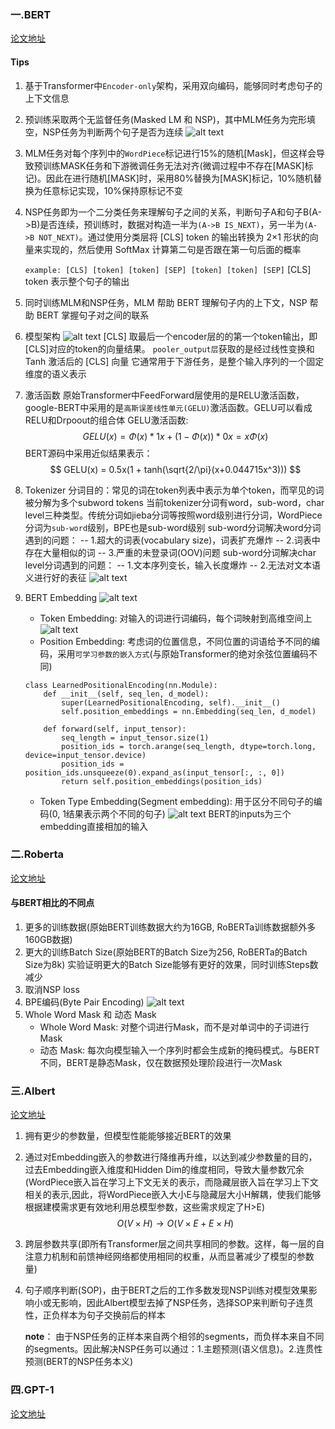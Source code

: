 ###  一.BERT 
[论文地址](https://arxiv.org/abs/1810.04805)
#### Tips
1. 基于Transformer中`Encoder-only`架构，采用双向编码，能够同时考虑句子的上下文信息

2. 预训练采取两个无监督任务(Masked LM 和 NSP)，其中MLM任务为完形填空，NSP任务为判断两个句子是否为连续
![alt text](./画图草稿/bert.png)
3. MLM任务对每个序列中的`WordPiece`标记进行15%的随机[Mask]，但这样会导致预训练MASK任务和下游微调任务无法对齐(微调过程中不存在[MASK]标记)。因此在进行随机[MASK]时，采用80%替换为[MASK]标记，10%随机替换为任意标记实现，10%保持原标记不变
4. NSP任务即为一个二分类任务来理解句子之间的关系，判断句子A和句子B(A->B)是否连续，预训练时，数据对构造一半为`(A->B IS_NEXT)`，另一半为`(A->B NOT_NEXT)`。通过使用分类层将 [CLS] token 的输出转换为 2×1 形状的向量来实现的，然后使用 SoftMax 计算第二句是否跟在第一句后面的概率

    `example: [CLS] [token] [token] [SEP] [token] [token] [SEP]`
    [CLS] token 表示整个句子的输出
5. 同时训练MLM和NSP任务，MLM 帮助 BERT 理解句子内的上下文，NSP 帮助 BERT 掌握句子对之间的联系
6. 模型架构
![alt text](./画图草稿/bert模型架构.png)
[CLS] 取最后一个encoder层的的第一个token输出，即[CLS]对应的token的向量结果。
`pooler_output层`获取的是经过线性变换和 Tanh 激活后的 [CLS] 向量
它通常用于下游任务，是整个输入序列的一个固定维度的语义表示

7. 激活函数
原始Transformer中FeedForward层使用的是RELU激活函数，google-BERT中采用的是`高斯误差线性单元(GELU)`激活函数。GELU可以看成RELU和Drpoout的组合体
GELU激活函数:
$$
GELU(x) = \Phi(x) * 1 x + (1 - \Phi(x)) * 0x = x \Phi(x)
$$
BERT源码中采用近似结果表示：
$$
GELU(x) = 0.5x(1 + tanh(\sqrt{2/\pi}(x+0.044715x^3)))
$$

8. Tokenizer
分词目的：常见的词在token列表中表示为单个token，而罕见的词被分解为多个subword tokens
当前tokenizer分词有word，sub-word，char level三种类型。传统分词如jieba分词等按照word级别进行分词，WordPiece分词为`sub-word`级别，BPE也是sub-word级别
sub-word分词解决word分词遇到的问题：
--    1.超大的词表(vocabulary size)，词表扩充爆炸
--    2.词表中存在大量相似的词
--    3.严重的未登录词(OOV)问题
sub-word分词解决char level分词遇到的问题：
--    1.文本序列变长，输入长度爆炸
--    2.无法对文本语义进行好的表征
![alt text](./画图草稿/wordpiece.png)

1. BERT Embedding 
![alt text](./画图草稿/bert_embedding.png)

   - Token Embedding: 对输入的词进行词编码，每个词映射到高维空间上
![alt text](./画图草稿/token_embedding.png)
   - Position Embedding: 考虑词的位置信息，不同位置的词语给予不同的编码，采用`可学习参数的嵌入方式`(与原始Transformer的绝对余弦位置编码不同)

   ```
   class LearnedPositionalEncoding(nn.Module):
       def __init__(self, seq_len, d_model):
           super(LearnedPositionalEncoding, self).__init__()
           self.position_embeddings = nn.Embedding(seq_len, d_model)

       def forward(self, input_tensor):
           seq_length = input_tensor.size(1)
           position_ids = torch.arange(seq_length, dtype=torch.long, device=input_tensor.device)
           position_ids = position_ids.unsqueeze(0).expand_as(input_tensor[:, :, 0])
           return self.position_embeddings(position_ids)
   ```
   - Token Type Embedding(Segment embedding): 用于区分不同句子的编码(0, 1结果表示两个不同的句子)
![alt text](./画图草稿/segment_embedding.png)
    BERT的inputs为三个embedding直接相加的输入

### 二.Roberta
[论文地址](https://arxiv.org/abs/1907.11692)

#### 与BERT相比的不同点
1. 更多的训练数据(原始BERT训练数据大约为16GB, RoBERTa训练数据额外多160GB数据)
2. 更大的训练Batch Size(原始BERT的Batch Size为256, RoBERTa的Batch Size为8k)
实验证明更大的Batch Size能够有更好的效果，同时训练Steps数减少
3. 取消NSP loss
4. BPE编码(Byte Pair Encoding)
![alt text](./画图草稿/bpe.png)
5. Whole Word Mask 和 动态 Mask
   - Whole Word Mask: 对整个词进行Mask，而不是对单词中的子词进行Mask
   - 动态 Mask: 每次向模型输入一个序列时都会生成新的掩码模式。与BERT不同，BERT是静态Mask，仅在数据预处理阶段进行一次Mask

### 三.Albert
[论文地址](https://arxiv.org/abs/1909.11942)

1. 拥有更少的参数量，但模型性能能够接近BERT的效果
2. 通过对Embedding嵌入的参数进行降维再升维，以达到减少参数量的目的，过去Embedding嵌入维度和Hidden Dim的维度相同，导致大量参数冗余(WordPiece嵌入旨在学习上下文无关的表示，而隐藏层嵌入旨在学习上下文相关的表示,因此，将WordPiece嵌入大小E与隐藏层大小H解耦，使我们能够根据建模需求更有效地利用总模型参数，这些需求规定了H>E)
$$O(V \times H) \rightarrow O(V \times E + E \times H)$$    
3. 跨层参数共享(即所有Transformer层之间共享相同的参数。这样，每一层的自注意力机制和前馈神经网络都使用相同的权重，从而显著减少了模型的参数量)
4. 句子顺序判断(SOP)，由于BERT之后的工作多数发现NSP训练对模型效果影响小或无影响，因此Albert模型去掉了NSP任务，选择SOP来判断句子连贯性，正负样本为句子交换前后的样本

    **note**：
    由于NSP任务的正样本来自两个相邻的segments，而负样本来自不同的segments。因此解决NSP任务可以通过：1.主题预测(语义信息)。2.连贯性预测(BERT的NSP任务本义)

### 四.GPT-1
[论文地址](https://arxiv.org/abs/2305.10435)
